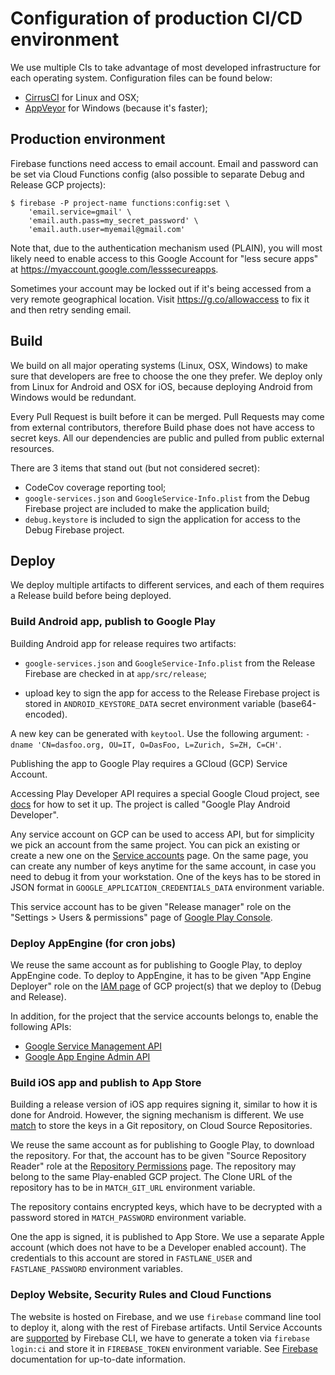 # Configuration of production CI/CD environment

We use multiple CIs to take advantage of most developed infrastructure for each
operating system. Configuration files can be found below:

* [CirrusCI](.cirrus.yml) for Linux and OSX;
* [AppVeyor](appveyor.yml) for Windows (because it's faster);

## Production environment

Firebase functions need access to email account. Email and password can be set
via Cloud Functions config (also possible to separate Debug and Release GCP
projects):

```shell
$ firebase -P project-name functions:config:set \
    'email.service=gmail' \
    'email.auth.pass=my_secret_password' \
    'email.auth.user=myemail@gmail.com'
```

Note that, due to the authentication mechanism used (PLAIN), you will most
likely need to enable access to this Google Account for "less secure apps" at
https://myaccount.google.com/lesssecureapps.

Sometimes your account may be locked out if it's being accessed from a very
remote geographical location. Visit https://g.co/allowaccess to fix it and
then retry sending email.

## Build

We build on all major operating systems (Linux, OSX, Windows) to make sure that
developers are free to choose the one they prefer. We deploy only from Linux for
Android and OSX for iOS, because deploying Android from Windows would be
redundant.

Every Pull Request is built before it can be merged. Pull Requests may come from
external contributors, therefore Build phase does not have access to secret
keys. All our dependencies are public and pulled from public external resources.

There are 3 items that stand out (but not considered secret):

 - CodeCov coverage reporting tool;
 - `google-services.json` and `GoogleService-Info.plist` from the Debug Firebase
   project are included to make the application build;
 - `debug.keystore` is included to sign the application for access to the Debug
   Firebase project.

## Deploy

We deploy multiple artifacts to different services, and each of them requires
a Release build before being deployed.

### Build Android app, publish to Google Play

Building Android app for release requires two artifacts:

 - `google-services.json` and `GoogleService-Info.plist` from the Release
   Firebase are checked in at `app/src/release`;

 - upload key to sign the app for access to the Release Firebase project is
   stored in `ANDROID_KEYSTORE_DATA` secret environment variable
   (base64-encoded).

A new key can be generated with `keytool`. Use the following argument:
`-dname 'CN=dasfoo.org, OU=IT, O=DasFoo, L=Zurich, S=ZH, C=CH'`.

Publishing the app to Google Play requires a GCloud (GCP) Service Account.

Accessing Play Developer API requires a special Google Cloud project, see
[docs](https://developers.google.com/android-publisher/getting_started) for how
to set it up. The project is called "Google Play Android Developer".

Any service account on GCP can be used to access API, but for simplicity we pick
an account from the same project. You can pick an existing or create a new one
on the
[Service accounts](https://console.cloud.google.com/iam-admin/serviceaccounts)
page. On the same page, you can create any number of keys anytime for the same
account, in case you need to debug it from your workstation. One of the keys has
to be stored in JSON format in `GOOGLE_APPLICATION_CREDENTIALS_DATA` environment
variable.

This service account has to be given "Release manager" role on the
"Settings > Users & permissions" page of
[Google Play Console](https://play.google.com/apps/publish/).

### Deploy AppEngine (for cron jobs)

We reuse the same account as for publishing to Google Play, to deploy AppEngine
code. To deploy to AppEngine, it has to be given "App Engine Deployer" role on
the [IAM page](https://console.cloud.google.com/iam-admin/iam) of GCP project(s)
that we deploy to (Debug and Release).

In addition, for the project that the service accounts belongs to, enable the
following APIs:

- [Google Service Management API](https://console.developers.google.com/apis/api/servicemanagement.googleapis.com/)
- [Google App Engine Admin API](https://console.developers.google.com/apis/api/appengine.googleapis.com/)

### Build iOS app and publish to App Store

Building a release version of iOS app requires signing it, similar to how it is
done for Android. However, the signing mechanism is different. We use
[match](https://docs.fastlane.tools/actions/match/) to store the keys in a Git
repository, on Cloud Source Repositories.

We reuse the same account as for publishing to Google Play, to download the
repository. For that, the account has to be given "Source Repository Reader"
role at the
[Repository Permissions](https://source.cloud.google.com/admin/permissions)
page. The repository may belong to the same Play-enabled GCP project. The Clone
URL of the repository has to be in `MATCH_GIT_URL` environment variable.

The repository contains encrypted keys, which have to be decrypted with a
password stored in `MATCH_PASSWORD` environment variable.

One the app is signed, it is published to App Store. We use a separate Apple
account (which does not have to be a Developer enabled account). The credentials
to this account are stored in `FASTLANE_USER` and `FASTLANE_PASSWORD`
environment variables.

### Deploy Website, Security Rules and Cloud Functions

The website is hosted on Firebase, and we use `firebase` command line tool to
deploy it, along with the rest of Firebase artifacts. Until Service Accounts are
[supported](https://github.com/firebase/firebase-tools/issues/787) by Firebase
CLI, we have to generate a token via `firebase login:ci` and store it in
`FIREBASE_TOKEN` environment variable. See
[Firebase](https://github.com/firebase/firebase-tools#using-with-ci-systems)
documentation for up-to-date information.
